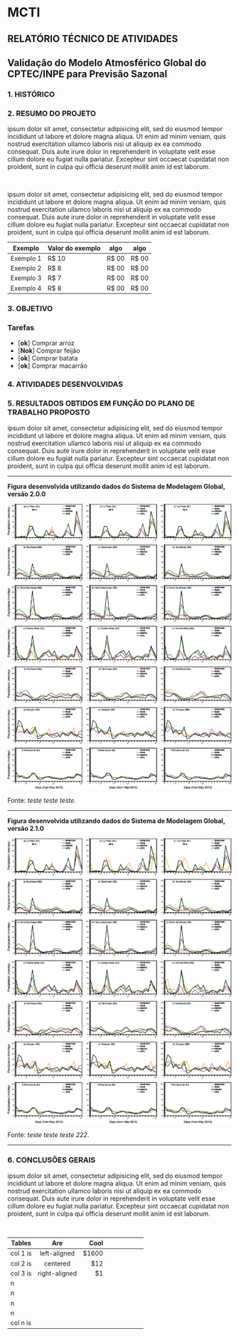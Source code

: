 
# MCTI
RELATÓRIO TÉCNICO DE ATIVIDADES
---

## Validação do Modelo Atmosférico Global do CPTEC/INPE para Previsão Sazonal

### 1. HISTÓRICO


### 2. RESUMO DO PROJETO

<p>ipsum dolor sit amet, consectetur adipisicing elit, sed do eiusmod
tempor incididunt ut labore et dolore magna aliqua. Ut enim ad minim veniam,
quis nostrud exercitation ullamco laboris nisi ut aliquip ex ea commodo
consequat. Duis aute irure dolor in reprehenderit in voluptate velit esse
cillum dolore eu fugiat nulla pariatur. Excepteur sint occaecat cupidatat non
proident, sunt in culpa qui officia deserunt mollit anim id est laborum.</p>
<br />
<p>ipsum dolor sit amet, consectetur adipisicing elit, sed do eiusmod
tempor incididunt ut labore et dolore magna aliqua. Ut enim ad minim veniam,
quis nostrud exercitation ullamco laboris nisi ut aliquip ex ea commodo
consequat. Duis aute irure dolor in reprehenderit in voluptate velit esse
cillum dolore eu fugiat nulla pariatur. Excepteur sint occaecat cupidatat non
proident, sunt in culpa qui officia deserunt mollit anim id est laborum.</p>

Exemplo   | Valor do exemplo  | algo  | algo  |
--------- | ------            | ----- | ---   |
Exemplo 1 | R$ 10             | R$ 00 | R$ 00 |
Exemplo 2 | R$ 8              | R$ 00 | R$ 00 |
Exemplo 3 | R$ 7              | R$ 00 | R$ 00 |
Exemplo 4 | R$ 8              | R$ 00 | R$ 00 |

### 3. OBJETIVO

### Tarefas
- [**ok**] Comprar arroz
- [**Nok**] Comprar feijão
- [**ok**] Comprar batata
- [**ok**] Comprar macarrão


### 4. ATIVIDADES DESENVOLVIDAS 

### 5. RESULTADOS OBTIDOS EM FUNÇÃO DO PLANO DE TRABALHO PROPOSTO

<p>ipsum dolor sit amet, consectetur adipisicing elit, sed do eiusmod
tempor incididunt ut labore et dolore magna aliqua. Ut enim ad minim veniam,
quis nostrud exercitation ullamco laboris nisi ut aliquip ex ea commodo
consequat. Duis aute irure dolor in reprehenderit in voluptate velit esse
cillum dolore eu fugiat nulla pariatur. Excepteur sint occaecat cupidatat non
proident, sunt in culpa qui officia deserunt mollit anim id est laborum.</p>

***
**Figura desenvolvida utilizando dados do Sistema de Modelagem Global, versão 2.0.0**

![Figura desenvolvida utilizando dados do Sistema de Modelagem Global, versão 2.0.0](https://github.com/Wanhenri/JupNcl_serie_temporal/blob/master/img/teste_SMG_v200.png)

Fonte: *teste teste teste*.

***
**Figura desenvolvida utilizando dados do Sistema de Modelagem Global, versão 2.1.0**

![Figura desenvolvida utilizando dados do Sistema de Modelagem Global, versão 2.1.0](https://github.com/Wanhenri/JupNcl_serie_temporal/blob/master/img/teste_SMG_v210.png)

Fonte: *teste teste teste 222*.
***



### 6. CONCLUSÕES GERAIS

<p>ipsum dolor sit amet, consectetur adipisicing elit, sed do eiusmod
tempor incididunt ut labore et dolore magna aliqua. Ut enim ad minim veniam,
quis nostrud exercitation ullamco laboris nisi ut aliquip ex ea commodo
consequat. Duis aute irure dolor in reprehenderit in voluptate velit esse
cillum dolore eu fugiat nulla pariatur. Excepteur sint occaecat cupidatat non
proident, sunt in culpa qui officia deserunt mollit anim id est laborum.</p>
<br />

| Tables   |      Are      |  Cool |   |   |   |   |   |   |
|----------|:-------------:|------:|---|---|---|---|---|---|
| col 1 is |  left-aligned | $1600 |   |   |   |   |   |   |
| col 2 is |    centered   |   $12 |   |   |   |   |   |   |
| col 3 is | right-aligned |    $1 |   |   |   |   |   |   |
|    n     |               |       |   |   |   |   |   |   |
|    n     |               |       |   |   |   |   |   |   |
|    n     |               |       |   |   |   |   |   |   |
|    n     |               |       |   |   |   |   |   |   |
| col n is |               |       |   |   |   |   |   |   |

